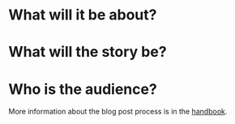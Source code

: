 # What will it be about?

# What will the story be?

# Who is the audience?

More information about the blog post process is in the [handbook](https://meta.tweag.io/handbook/blog/).
